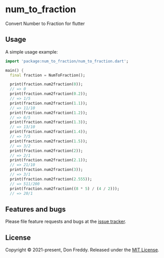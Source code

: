 # num_to_fraction

Convert Number to Fraction for flutter

## Usage

A simple usage example:

```dart
import 'package:num_to_fraction/num_to_fraction.dart';

main() {
  final fraction = NumToFraction();

  print(fraction.num2fraction(0));
  // => 0
  print(fraction.num2fraction(0.2));
  // => 1/5
  print(fraction.num2fraction(1.1));
  // => 11/10
  print(fraction.num2fraction(1.2));
  // => 6/5
  print(fraction.num2fraction(1.3));
  // => 13/10
  print(fraction.num2fraction(1.4));
  // => 7/5
  print(fraction.num2fraction(1.5));
  // => 3/2
  print(fraction.num2fraction(2));
  // => 2/1
  print(fraction.num2fraction(2.1));
  // => 21/10
  print(fraction.num2fraction(3));
  // => 3/1
  print(fraction.num2fraction(2.555));
  // => 511/200
  print(fraction.num2fraction((8 * 5) / (4 / 2)));
  // => 20/1
```

## Features and bugs

Please file feature requests and bugs at the [issue tracker][tracker].

[tracker]: https://github.com/Donfreddy/flutterNumtoFraction/issues

## License

Copyright © 2021-present, Don Freddy. Released under the [MIT License](LICENSE).
